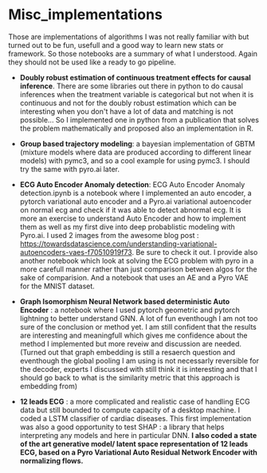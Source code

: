 # Misc_implementations

Those are implementations of algorithms I was not really familiar with but turned out to be fun, usefull and a good way to learn new stats or framework. So those notebooks are a summary of what I understood. Again they should not be used like a ready to go pipeline.

- **Doubly robust estimation of continuous treatment effects for causal inference**. There are some libraries out there in python to do causal inferences when the treatment variable is categorical but not when it is continuous and not for the doubly robust estimation which can be interesting when you don't have a lot of data and matching is not possible... So I implemented one in python from a publication that solves the problem mathematically and proposed also an implementation in R.

- **Group based trajectory modeling**: a bayesian implementation of GBTM (mixture models where data are produced according to different linear models) with pymc3, and so a cool example for using pymc3. I should try the same with pyro.ai later.

- **ECG Auto Encoder Anomaly detection**: ECG Auto Encoder Anomaly detection.ipynb is a notebook where I implemented an auto encoder, a pytorch variational auto encoder and a Pyro.ai variational autoencoder on normal ecg and check if it was able to detect abnormal ecg. It is more an exercise to understand Auto Encoder and how to implement them as well as my first dive into deep probablistic modeling with Pyro.ai. I used 2 images from the awesome blog post : https://towardsdatascience.com/understanding-variational-autoencoders-vaes-f70510919f73. Be sure to check it out. I provide also another notebook which look at solving the ECG problem with pyro in a more carefull manner rather than just comparison between algos for the sake of comparision. And a notebook that uses an AE and a Pyro VAE for the MNIST dataset.

- **Graph Isomorphism Neural Network based deterministic Auto Encoder** : a notebook where I used pytorch geometric and pytorch lightning to better understand GNN. A lot of fun eventhough I am not too sure of the conclusion or method yet. I am still confident that the results are interesting and meaningfull which gives me confidence about the method I implemented but more reveiw and discussion are needed.(Turned out that graph embedding is still a resaerch question and eventhough the global pooling I am using is not necessarly reversible for the decoder, experts I discussed with still think it is interesting and that I should go back to what is the similarity metric that this approach is embedding from)

- **12 leads ECG** : a more complicated and realistic case of handling ECG data but still bounded to compute capacity of a desktop machine. I coded a LSTM classifier of cardiac diseases. This first implementation was also a good opportunity to test SHAP : a library that helps interpreting any models and here in particular DNN. **I also coded a state of the art generative model/ latent space representation of 12 leads ECG, based on a Pyro Variational Auto Residual Network Encoder with normalizing flows.**
